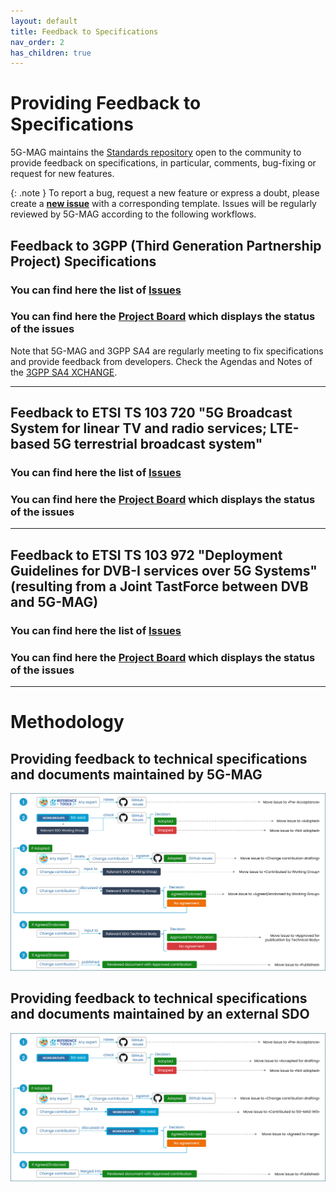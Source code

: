 ```yaml
---
layout: default
title: Feedback to Specifications
nav_order: 2
has_children: true
---
```

# Providing Feedback to Specifications

5G-MAG maintains the [Standards repository](https://github.com/5G-MAG/Standards) open to the community to provide feedback on specifications, in particular, comments, bug-fixing or request for new features. 

{: .note }
To report a bug, request a new feature or express a doubt, please create a **[new issue](https://github.com/5G-MAG/Standards/issues/new/choose)** with a corresponding template. Issues will be regularly reviewed by 5G-MAG according to the following workflows.

## Feedback to 3GPP (Third Generation Partnership Project) Specifications
### You can find here the list of [Issues](https://github.com/5G-MAG/Standards/issues?q=is%3Aopen%20is%3Aissue%20project%3A5g-mag%2F33)
### You can find here the [Project Board](https://github.com/orgs/5G-MAG/projects/33) which displays the status of the issues

Note that 5G-MAG and 3GPP SA4 are regularly meeting to fix specifications and provide feedback from developers. Check the Agendas and Notes of the [3GPP SA4 XCHANGE](https://5g-mag.github.io/Standards/pages/3gppsa4xchange.html).

----

## Feedback to ETSI TS 103 720 "5G Broadcast System for linear TV and radio services; LTE-based 5G terrestrial broadcast system"
### You can find here the list of [Issues](https://github.com/5G-MAG/Standards/issues?q=is%3Aopen+is%3Aissue+project%3A5g-mag%2F32)
### You can find here the [Project Board](https://github.com/orgs/5G-MAG/projects/32) which displays the status of the issues

----

## Feedback to ETSI TS 103 972 "Deployment Guidelines for DVB-I services over 5G Systems" (resulting from a Joint TastForce between DVB and 5G-MAG)
### You can find here the list of [Issues](https://github.com/5G-MAG/Standards/issues?q=is%3Aopen+is%3Aissue+project%3A5g-mag%2F31)
### You can find here the [Project Board](https://github.com/orgs/5G-MAG/projects/31) which displays the status of the issues

----

# Methodology
## Providing feedback to technical specifications and documents maintained by 5G-MAG
![](../assets/images/Feedback_1.png)

## Providing feedback to technical specifications and documents maintained by an external SDO
![](../assets/images/Feedback_2.png)
